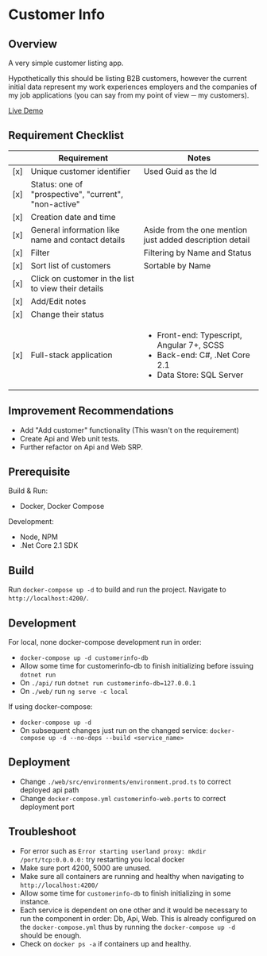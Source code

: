
# Customer Info

## Overview
A very simple customer listing app.

Hypothetically this should be listing B2B customers, however the current initial data represent my work experiences employers and the companies of my job applications (you can say from my point of view ─ my customers).

[Live Demo](http://propellerhead.nyzme.com/)


## Requirement Checklist
|  |Requirement | Notes |
|--|--|--|
| [x] | Unique customer identifier | Used Guid as the Id | 
| [x] | Status: one of "prospective", "current", "non-active" |   |
| [x] | Creation date and time | |
| [x] | General information like name and contact details | Aside from the one mention just added description detail |
| [x] | Filter | Filtering by Name and Status |
| [x] | Sort list of customers | Sortable by Name |
| [x] | Click on customer in the list to view their details |  |
| [x] | Add/Edit notes |  |
| [x] | Change their status |  |
| [x] | Full-stack application | <ul><li>Front-end: Typescript, Angular 7+, SCSS</li><li>Back-end: C#, .Net Core 2.1</li><li>Data Store: SQL Server</li></ul> |


## Improvement Recommendations
- Add "Add customer" functionality (This wasn't on the requirement)
- Create Api and Web unit tests.
- Further refactor on Api and Web SRP.


## Prerequisite
Build & Run:
- Docker, Docker Compose

Development:
- Node, NPM
- .Net Core 2.1 SDK


## Build
Run `docker-compose up -d` to build and run the project. Navigate to `http://localhost:4200/`. 


## Development
For local, none docker-compose development run in order:
- `docker-compose up -d customerinfo-db`
- Allow some time for customerinfo-db to finish initializing before issuing `dotnet run`
- On `./api/` run `dotnet run customerinfo-db=127.0.0.1`
- On `./web/` run  `ng serve -c local`

If using docker-compose:
- `docker-compose up -d`
- On subsequent changes just run on the changed service: `docker-compose up -d --no-deps --build <service_name>`


## Deployment
- Change `./web/src/environments/environment.prod.ts` to correct deployed api path
- Change `docker-compose.yml` `customerinfo-web.ports` to correct deployment port


## Troubleshoot
- For error such as  `Error starting userland proxy: mkdir /port/tcp:0.0.0.0:`  try restarting you local docker
- Make sure port 4200, 5000 are unused.
- Make sure all containers are running and healthy when navigating to `http://localhost:4200/`
- Allow some time for `customerinfo-db` to finish initializing in some instance.
- Each service is dependent on one other and it would be necessary to run the component in order: Db, Api, Web. This is already configured on the `docker-compose.yml` thus by running the `docker-compose up -d` should be enough.
- Check on `docker ps -a` if containers up and healthy.


<!-- 
Todo:
- API SRP
- Initial Sort
- Import simplify
- CORS

Lightsail Setup:
- https://www.digitalocean.com/community/tutorials/how-to-install-git-on-ubuntu-18-04-quickstart
- https://git-scm.com/book/en/v2/Git-Basics-Getting-a-Git-Repository
- https://docs.docker.com/install/linux/docker-ce/ubuntu/
-->
